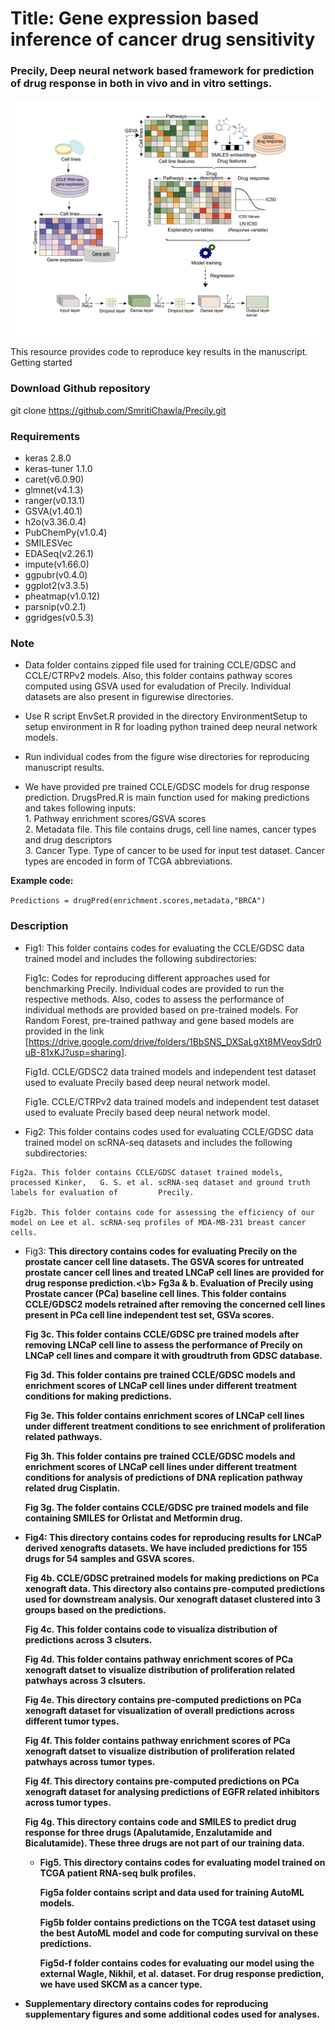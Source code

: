 
<H1> Title: Gene expression based inference of cancer drug sensitivity </H1>

<H3> Precily, Deep neural network based framework for prediction of drug response in both in vivo and in vitro settings.</H3>

![Workflow](Workflow.png)

This resource provides code to reproduce key results in the manuscript.
Getting started

<H3>Download Github repository </H3>

   git clone https://github.com/SmritiChawla/Precily.git

<H3> Requirements </H3>

   * keras 2.8.0 
   * keras-tuner 1.1.0
   * caret(v6.0.90) 
   * glmnet(v4.1.3) 
   * ranger(v0.13.1) 
   * GSVA(v1.40.1)
   * h2o(v3.36.0.4)
   * PubChemPy(v1.0.4)
   * SMILESVec
   * EDASeq(v2.26.1)
   * impute(v1.66.0)
   * ggpubr(v0.4.0)
   * ggplot2(v3.3.5)
   * pheatmap(v1.0.12)
   * parsnip(v0.2.1)
   * ggridges(v0.5.3)
   
<H3>Note</H3>

* Data folder contains zipped file used for training CCLE/GDSC and CCLE/CTRPv2 models. Also, this folder contains pathway scores computed using GSVA used for evaludation of Precily. Individual datasets are also present in figurewise directories.

* Use R script EnvSet.R provided in the directory EnvironmentSetup to setup environment in R for loading python trained deep neural network models.

* Run individual codes from the figure wise directories for reproducing manuscript results.

* We have provided pre trained CCLE/GDSC models for drug response prediction. DrugsPred.R is main function used for making predictions and takes following inputs:
   <br>1. Pathway enrichment scores/GSVA scores
   <br>2. Metadata file. This file contains drugs, cell line names, cancer types and drug descriptors
   <br>3. Cancer Type. Type of cancer to be used for input test dataset. Cancer types are encoded in form of TCGA abbreviations. 
      
 <b>Example code:</b>
 
 ```Predictions = drugPred(enrichment.scores,metadata,"BRCA")```


<H3> Description </H3>

   * Fig1: This folder contains codes for evaluating the CCLE/GDSC data trained model and includes the following subdirectories: 

      Fig1c: Codes for reproducing different approaches used for benchmarking Precily. Individual codes are provided to run the respective methods. Also, codes to    assess 
   the performance of individual methods are provided based on pre-trained models. For Random Forest, pre-trained pathway and gene based models are provided in the        link [https://drive.google.com/drive/folders/1BbSNS_DXSaLgXt8MVeoySdr0uB-81xKJ?usp=sharing]. 

      Fig1d. CCLE/GDSC2 data trained models and independent test dataset used to evaluate Precily based deep neural network model. 

      Fig1e. CCLE/CTRPv2 data trained models and independent test dataset used to evaluate Precily based deep neural network model.


   * Fig2: This folder contains codes used for evaluating CCLE/GDSC data trained model on scRNA-seq datasets and includes the following subdirectories:

    Fig2a. This folder contains CCLE/GDSC dataset trained models, processed Kinker,   G. S. et al. scRNA-seq dataset and ground truth labels for evaluation of         Precily.
    
    Fig2b. This folder contains code for assessing the efficiency of our model on Lee et al. scRNA-seq profiles of MDA-MB-231 breast cancer cells. 


* Fig3: <b>This directory contains codes for evaluating Precily on the prostate cancer cell line datasets. The GSVA scores for untreated prostate cancer cell lines and treated LNCaP cell lines are provided for drug response prediction.<\b> 
   Fg3a & b. Evaluation of Precily using Prostate cancer (PCa) baseline cell lines. This folder contains CCLE/GDSC2 models retrained after removing the concerned cell lines present in PCa cell line independent test set, GSVa scores. 
   
   Fig 3c.  This folder contains CCLE/GDSC pre trained models after removing LNCaP cell line to assess the performance of Precily on LNCaP cell lines and compare it with groudtruth from GDSC database.
   
   Fig 3d. This folder contains pre trained CCLE/GDSC models and enrichment scores of LNCaP cell lines under different treatment conditions for making predictions.
   
   Fig 3e. This folder contains enrichment scores of LNCaP cell lines under different treatment conditions to see enrichment of proliferation related pathways.
   
   Fig 3h. This folder contains pre trained CCLE/GDSC models and enrichment scores of LNCaP cell lines under different treatment conditions for analysis of predictions of DNA replication pathway related drug Cisplatin.
   
   Fig 3g. The folder contains CCLE/GDSC pre trained models and file containing SMILES for Orlistat and Metformin drug.


* Fig4: This directory contains codes for reproducing results for LNCaP derived xenografts datasets. We have included predictions for 155 drugs for 54 samples and GSVA scores.
   
   Fig 4b. CCLE/GDSC pretrained models for making predictions on PCa xenograft data. This directory also contains pre-computed predictions used for downstream analysis. Our xenograft dataset clustered into 3 groups based on the predictions.
   
   Fig 4c. This folder contains code to visualiza distribution of predictions across 3 clsuters.
   
   Fig 4d. This folder contains pathway enrichment scores of PCa xenograft datset to visualize distribution of proliferation related patwhays across 3 clsuters.
   
   Fig 4e. This directory contains pre-computed predictions on PCa xenograft dataset for visualization of overall predictions across different tumor types.
   
   Fig 4f. This folder contains pathway enrichment scores of PCa xenograft datset to visualize distribution of proliferation related patwhays across tumor types.
   
   Fig 4f. This directory contains pre-computed predictions on PCa xenograft dataset for analysing predictions of EGFR related inhibitors across tumor types.
   
   Fig 4g. This directory contains code and SMILES to predict drug response for three drugs (Apalutamide, Enzalutamide and Bicalutamide). These three drugs are not part of our training data.

   * Fig5. This directory contains codes for evaluating model trained on TCGA patient RNA-seq bulk profiles.

      Fig5a folder contains script and data used for training AutoML models.

      Fig5b folder contains predictions on the TCGA test dataset using the best AutoML model and code for computing survival on these predictions.

      Fig5d-f folder contains codes for evaluating our model using the external Wagle, Nikhil, et al. dataset. For drug response prediction, we have used SKCM as a cancer    type.

* Supplementary directory contains codes for reproducing supplementary figures and some additional codes used for analyses.
